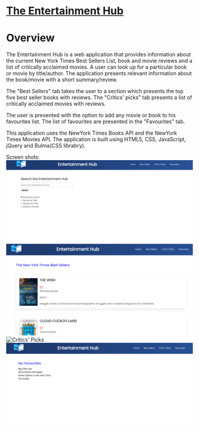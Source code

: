 # [The Entertainment Hub](https://chaitra-srinivas.github.io/The-Entertainment-Hub/)
# Overview

The Entertainment Hub is a web application that provides information about the current New York Times Best Sellers List, book and movie reviews and a list of critically acclaimed movies. A user can look up for a particular book or movie by title/author. 
The application presents relevant information about the book/movie with a short summary/review. 

The "Best Sellers" tab takes the user to a section which presents the top five best seller books with reviews.
The "Critics' picks" tab presents a list of critically acclaimed movies with reviews. 

The user is presented with the option to add any movie or book to his favourites list. The list of favourites are presented in the "Favourites" tab. 

This application uses the NewYork Times Books API and the NewYork Times Movies API.
The application is built using HTML5, CSS, JavaScript, jQuery and Bulma(CSS librabry).


Screen shots:
![Home page](./assets/images/main-page.png)
![Best Sellers](./assets/images/Best-sellers.png)
![Critics' Picks](./assets/images/critics-picks.png)
![Favourites](./assets/images/favourites.png)


